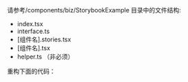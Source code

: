 请参考/components/biz/StorybookExample 目录中的文件结构:

- index.tsx
- interface.ts
- [组件名].stories.tsx
- [组件名].tsx
- helper.ts （非必须）

重构下面的代码：
